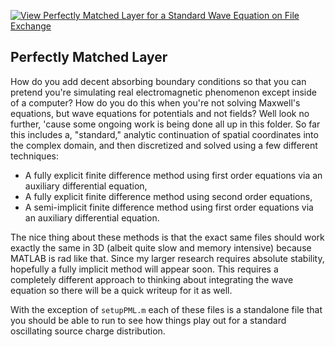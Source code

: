 [![View Perfectly Matched Layer for a Standard Wave Equation on File Exchange](https://www.mathworks.com/matlabcentral/images/matlab-file-exchange.svg)](https://www.mathworks.com/matlabcentral/fileexchange/77521-perfectly-matched-layer-for-a-standard-wave-equation)

## Perfectly Matched Layer
How do you add decent absorbing boundary conditions so that you can pretend you're simulating real electromagnetic phenomenon except inside of a computer?  How do you do this when you're not solving Maxwell's equations, but wave equations for potentials and not fields?  Well look no further, 'cause some ongoing work is being done all up in this folder.  So far this includes a, "standard," analytic continuation of spatial coordinates into the complex domain, and then discretized and solved using a few different techniques:

- A fully explicit finite difference method using first order equations via an auxiliary differential equation,
- A fully explicit finite difference method using second order equations,
- A semi-implicit finite difference method using first order equations via an auxiliary differential equation.

The nice thing about these methods is that the exact same files should work exactly the same in 3D (albeit quite slow and memory intensive) because MATLAB is rad like that.  Since my larger research requires absolute stability, hopefully a fully implicit method will appear soon.  This requires a completely different approach to thinking about integrating the wave equation so there will be a quick writeup for it as well.

With the exception of `setupPML.m` each of these files is a standalone file that you should be able to run to see how things play out for a standard oscillating source charge distribution.
